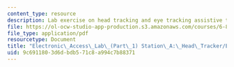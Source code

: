 ```yaml
---
content_type: resource
description: Lab exercise on head tracking and eye tracking assistive technologies.
file: https://ol-ocw-studio-app-production.s3.amazonaws.com/courses/6-811-principles-and-practice-of-assistive-technology-fall-2014/9c6911803d6dbdb571c8a994c7b88371_MIT6_811F14_HeadTracker.pdf
file_type: application/pdf
resourcetype: Document
title: "Electronic\_Access\_Lab\_(Part\_1) Station\_A:\_Head\_Tracker/Eye\_Tracker"
uid: 9c691180-3d6d-bdb5-71c8-a994c7b88371
---
```

